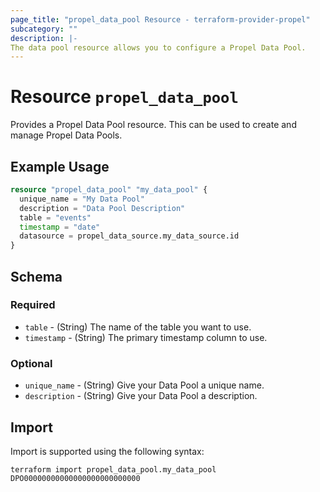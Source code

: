 ```yaml
---
page_title: "propel_data_pool Resource - terraform-provider-propel"
subcategory: ""
description: |-
The data pool resource allows you to configure a Propel Data Pool.
---
```


# Resource `propel_data_pool`
Provides a Propel Data Pool resource. This can be used to create and manage Propel Data Pools.

## Example Usage

```terraform
resource "propel_data_pool" "my_data_pool" {
  unique_name = "My Data Pool"
  description = "Data Pool Description"
  table = "events"
  timestamp = "date"
  datasource = propel_data_source.my_data_source.id
}
```

## Schema

### Required
- `table` - (String) The name of the table you want to use.
- `timestamp` - (String) The primary timestamp column to use.

### Optional
- `unique_name` - (String) Give your Data Pool a unique name.
- `description` - (String) Give your Data Pool a description.

## Import
Import is supported using the following syntax:
```
terraform import propel_data_pool.my_data_pool DPO00000000000000000000000000
```
